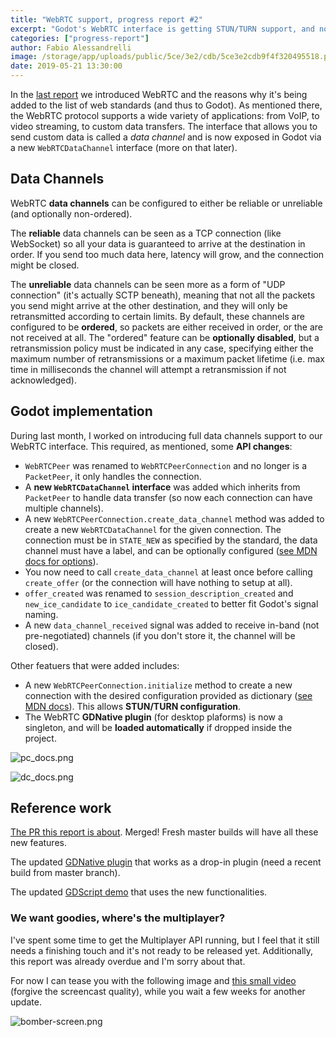 ```yaml
---
title: "WebRTC support, progress report #2"
excerpt: "Godot's WebRTC interface is getting STUN/TURN support, and now allows you to create multiple reliable or unreliable data channels. WebRTC GDNative support for non-HTML5 platforms can now works as a drop-in library without any extra configuration. Some hints on incoming multiplayer support."
categories: ["progress-report"]
author: Fabio Alessandrelli
image: /storage/app/uploads/public/5ce/3e2/cdb/5ce3e2cdb9f4f320495518.png
date: 2019-05-21 13:30:00
---
```


In the [last report](https://godotengine.org/article/godot-webrtc-report1) we introduced WebRTC and the reasons why it's being added to the list of web standards (and thus to Godot). As mentioned there, the WebRTC protocol supports a wide variety of applications: from VoIP, to video streaming, to custom data transfers. The interface that allows you to send custom data is called a *data channel* and is now exposed in Godot via a new `WebRTCDataChannel` interface (more on that later).


## Data Channels

WebRTC **data channels** can be configured to either be reliable or unreliable (and optionally non-ordered).

The **reliable** data channels can be seen as a TCP connection (like WebSocket) so all your data is guaranteed to arrive at the destination in order. If you send too much data here, latency will grow, and the connection might be closed.

The **unreliable** data channels can be seen more as a form of "UDP connection" (it's actually SCTP beneath), meaning that not all the packets you send might arrive at the other destination, and they will only be retransmitted according to certain limits. By default, these channels are configured to be **ordered**, so packets are either received in order, or the are not received at all. The "ordered" feature can be **optionally disabled**, but a retransmission policy must be indicated in any case, specifying either the maximum number of retransmissions or a maximum packet lifetime (i.e. max time in milliseconds the channel will attempt a retransmission if not acknowledged).

## Godot implementation

During last month, I worked on introducing full data channels support to our WebRTC interface. This required, as mentioned, some **API changes**:

- `WebRTCPeer` was renamed to `WebRTCPeerConnection` and no longer is a `PacketPeer`, it only handles the connection.
- A **new `WebRTCDataChannel` interface** was added which inherits from `PacketPeer` to handle data transfer (so now each connection can have multiple channels).
- A new `WebRTCPeerConnection.create_data_channel` method was added to create a new `WebRTCDataChannel` for the given connection.
  The connection must be in `STATE_NEW` as specified by the standard, the data channel must have a label, and can be optionally configured ([see MDN docs for options](https://developer.mozilla.org/en-US/docs/Web/API/RTCPeerConnection/createDataChannel#RTCDataChannelInit_dictionary)).
- You now need to call `create_data_channel` at least once before calling `create_offer` (or the connection will have nothing to setup at all).
- `offer_created` was renamed to `session_description_created` and `new_ice_candidate` to `ice_candidate_created` to better fit Godot's signal naming.
- A new `data_channel_received` signal was added to receive in-band (not pre-negotiated) channels (if you don't store it, the channel will be closed).

Other featuers that were added includes:
- A new `WebRTCPeerConnection.initialize` method to create a new connection with the desired configuration provided as dictionary ([see MDN docs](https://developer.mozilla.org/en-US/docs/Web/API/RTCPeerConnection/RTCPeerConnection#RTCConfiguration_dictionary)). This allows **STUN/TURN configuration**.
- The WebRTC **GDNative plugin** (for desktop plaforms) is now a singleton, and will be **loaded automatically** if dropped inside the project.


![pc_docs.png](/storage/app/uploads/public/5ce/2db/be6/5ce2dbbe6c5ab261586810.png)


![dc_docs.png](/storage/app/uploads/public/5ce/2db/c43/5ce2dbc43da44979393013.png)


## Reference work

[The PR this report is about](https://github.com/godotengine/godot/pull/28964). Merged! Fresh master builds will have all these new features.

The updated [GDNative plugin](https://github.com/godotengine/webrtc-native/releases/tag/0.3) that works as a drop-in plugin (need a recent build from master branch).

The updated [GDScript demo](https://github.com/Faless/webrtc-native-demo/releases/tag/0.3) that uses the new functionalities.

### We want goodies, where's the multiplayer?

I've spent some time to get the Multiplayer API running, but I feel that it still needs a finishing touch and it's not ready to be released yet. Additionally, this report was already overdue and I'm sorry about that.

For now I can tease you with the following image and [this small video](/storage/app/media/webrtc/multiplayer-teaser.webm) (forgive the screencast quality), while you wait a few weeks for another update.


![bomber-screen.png](/storage/app/uploads/public/5ce/3e2/980/5ce3e2980017d563652932.png)
